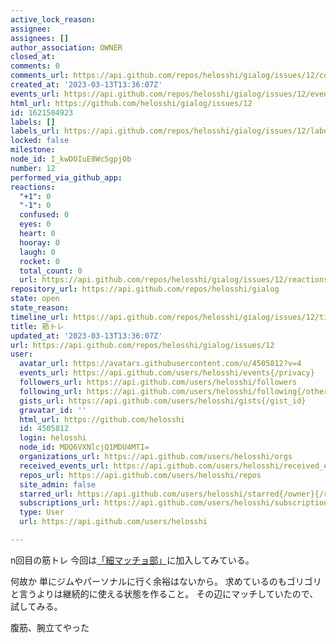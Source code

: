 ```yaml
---
active_lock_reason: 
assignee: 
assignees: []
author_association: OWNER
closed_at: 
comments: 0
comments_url: https://api.github.com/repos/helosshi/gialog/issues/12/comments
created_at: '2023-03-13T13:36:07Z'
events_url: https://api.github.com/repos/helosshi/gialog/issues/12/events
html_url: https://github.com/helosshi/gialog/issues/12
id: 1621504923
labels: []
labels_url: https://api.github.com/repos/helosshi/gialog/issues/12/labels{/name}
locked: false
milestone: 
node_id: I_kwDOIuE8Wc5gpjOb
number: 12
performed_via_github_app: 
reactions:
  "+1": 0
  "-1": 0
  confused: 0
  eyes: 0
  heart: 0
  hooray: 0
  laugh: 0
  rocket: 0
  total_count: 0
  url: https://api.github.com/repos/helosshi/gialog/issues/12/reactions
repository_url: https://api.github.com/repos/helosshi/gialog
state: open
state_reason: 
timeline_url: https://api.github.com/repos/helosshi/gialog/issues/12/timeline
title: 筋トレ
updated_at: '2023-03-13T13:36:07Z'
url: https://api.github.com/repos/helosshi/gialog/issues/12
user:
  avatar_url: https://avatars.githubusercontent.com/u/4505812?v=4
  events_url: https://api.github.com/users/helosshi/events{/privacy}
  followers_url: https://api.github.com/users/helosshi/followers
  following_url: https://api.github.com/users/helosshi/following{/other_user}
  gists_url: https://api.github.com/users/helosshi/gists{/gist_id}
  gravatar_id: ''
  html_url: https://github.com/helosshi
  id: 4505812
  login: helosshi
  node_id: MDQ6VXNlcjQ1MDU4MTI=
  organizations_url: https://api.github.com/users/helosshi/orgs
  received_events_url: https://api.github.com/users/helosshi/received_events
  repos_url: https://api.github.com/users/helosshi/repos
  site_admin: false
  starred_url: https://api.github.com/users/helosshi/starred{/owner}{/repo}
  subscriptions_url: https://api.github.com/users/helosshi/subscriptions
  type: User
  url: https://api.github.com/users/helosshi

---
```

n回目の筋トレ
今回は[「細マッチョ部」](https://note.com/seiya666/n/na36fe32920f4)に加入してみている。

何故か
単にジムやパーソナルに行く余裕はないから。
求めているのもゴリゴリと言うよりは継続的に使える状態を作ること。
その辺にマッチしていたので、試してみる。

腹筋、腕立てやった